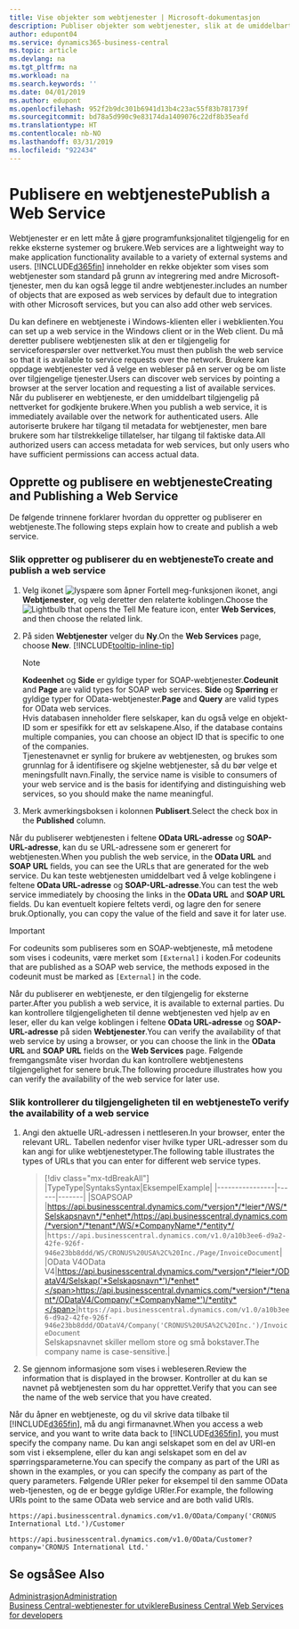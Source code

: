 ```yaml
---
title: Vise objekter som webtjenester | Microsoft-dokumentasjon
description: Publiser objekter som webtjenester, slik at de umiddelbart blir tilgjengelige for Business Central-løsningen din.
author: edupont04
ms.service: dynamics365-business-central
ms.topic: article
ms.devlang: na
ms.tgt_pltfrm: na
ms.workload: na
ms.search.keywords: ''
ms.date: 04/01/2019
ms.author: edupont
ms.openlocfilehash: 952f2b9dc301b6941d13b4c23ac55f83b781739f
ms.sourcegitcommit: bd78a5d990c9e83174da1409076c22df8b35eafd
ms.translationtype: HT
ms.contentlocale: nb-NO
ms.lasthandoff: 03/31/2019
ms.locfileid: "922434"
---
```

# <a name="publish-a-web-service"></a><span data-ttu-id="0e59c-103">Publisere en webtjeneste</span><span class="sxs-lookup"><span data-stu-id="0e59c-103">Publish a Web Service</span></span>

<span data-ttu-id="0e59c-104">Webtjenester er en lett måte å gjøre programfunksjonalitet tilgjengelig for en rekke eksterne systemer og brukere.</span><span class="sxs-lookup"><span data-stu-id="0e59c-104">Web services are a lightweight way to make application functionality available to a variety of external systems and users.</span></span> [!INCLUDE[d365fin](includes/d365fin_md.md)] <span data-ttu-id="0e59c-105">inneholder en rekke objekter som vises som webtjenester som standard på grunn av integrering med andre Microsoft-tjenester, men du kan også legge til andre webtjenester.</span><span class="sxs-lookup"><span data-stu-id="0e59c-105">includes an number of objects that are exposed as web services by default due to integration with other Microsoft services, but you can also add other web services.</span></span>  

<span data-ttu-id="0e59c-106">Du kan definere en webtjeneste i Windows-klienten eller i webklienten.</span><span class="sxs-lookup"><span data-stu-id="0e59c-106">You can set up a web service in the Windows client or in the Web client.</span></span> <span data-ttu-id="0e59c-107">Du må deretter publisere webtjenesten slik at den er tilgjengelig for serviceforespørsler over nettverket.</span><span class="sxs-lookup"><span data-stu-id="0e59c-107">You must then publish the web service so that it is available to service requests over the network.</span></span> <span data-ttu-id="0e59c-108">Brukere kan oppdage webtjenester ved å velge en webleser på en server og be om liste over tilgjengelige tjenester.</span><span class="sxs-lookup"><span data-stu-id="0e59c-108">Users can discover web services by pointing a browser at the server location and requesting a list of available services.</span></span> <span data-ttu-id="0e59c-109">Når du publiserer en webtjeneste, er den umiddelbart tilgjengelig på nettverket for godkjente brukere.</span><span class="sxs-lookup"><span data-stu-id="0e59c-109">When you publish a web service, it is immediately available over the network for authenticated users.</span></span> <span data-ttu-id="0e59c-110">Alle autoriserte brukere har tilgang til metadata for webtjenester, men bare brukere som har tilstrekkelige tillatelser, har tilgang til faktiske data.</span><span class="sxs-lookup"><span data-stu-id="0e59c-110">All authorized users can access metadata for web services, but only users who have sufficient permissions can access actual data.</span></span>

## <a name="creating-and-publishing-a-web-service"></a><span data-ttu-id="0e59c-111">Opprette og publisere en webtjeneste</span><span class="sxs-lookup"><span data-stu-id="0e59c-111">Creating and Publishing a Web Service</span></span>  
<span data-ttu-id="0e59c-112">De følgende trinnene forklarer hvordan du oppretter og publiserer en webtjeneste.</span><span class="sxs-lookup"><span data-stu-id="0e59c-112">The following steps explain how to create and publish a web service.</span></span>  

### <a name="to-create-and-publish-a-web-service"></a><span data-ttu-id="0e59c-113">Slik oppretter og publiserer du en webtjeneste</span><span class="sxs-lookup"><span data-stu-id="0e59c-113">To create and publish a web service</span></span>  

1. <span data-ttu-id="0e59c-114">Velg ikonet ![lyspære som åpner Fortell meg-funksjonen](media/ui-search/search_small.png "Fortell hva du vil gjøre") ikonet, angi **Webtjenester**, og velg deretter den relaterte koblingen.</span><span class="sxs-lookup"><span data-stu-id="0e59c-114">Choose the ![Lightbulb that opens the Tell Me feature](media/ui-search/search_small.png "Tell me what you want to do") icon, enter **Web Services**, and then choose the related link.</span></span>  
2. <span data-ttu-id="0e59c-115">På siden **Webtjenester** velger du **Ny**.</span><span class="sxs-lookup"><span data-stu-id="0e59c-115">On the **Web Services** page, choose **New**.</span></span> [!INCLUDE[tooltip-inline-tip](includes/tooltip-inline-tip_md.md)]  

    > [!NOTE]  
    > <span data-ttu-id="0e59c-116">**Kodeenhet** og **Side** er gyldige typer for SOAP-webtjenester.</span><span class="sxs-lookup"><span data-stu-id="0e59c-116">**Codeunit** and **Page** are valid types for SOAP web services.</span></span> <span data-ttu-id="0e59c-117">**Side** og **Spørring** er gyldige typer for OData-webtjenester.</span><span class="sxs-lookup"><span data-stu-id="0e59c-117">**Page** and **Query** are valid types for OData web services.</span></span>  
    > <span data-ttu-id="0e59c-118">Hvis databasen inneholder flere selskaper, kan du også velge en objekt-ID som er spesifikk for ett av selskapene.</span><span class="sxs-lookup"><span data-stu-id="0e59c-118">Also, if the database contains multiple companies, you can choose an object ID that is specific to one of the companies.</span></span>  
    > <span data-ttu-id="0e59c-119">Tjenestenavnet er synlig for brukere av webtjenesten, og brukes som grunnlag for å identifisere og skjelne webtjenester, så du bør velge et meningsfullt navn.</span><span class="sxs-lookup"><span data-stu-id="0e59c-119">Finally, the service name is visible to consumers of your web service and is the basis for identifying and distinguishing web services, so you should make the name meaningful.</span></span>

3. <span data-ttu-id="0e59c-120">Merk avmerkingsboksen i kolonnen **Publisert**.</span><span class="sxs-lookup"><span data-stu-id="0e59c-120">Select the check box in the **Published** column.</span></span>  

<span data-ttu-id="0e59c-121">Når du publiserer webtjenesten i feltene **OData URL-adresse** og **SOAP-URL-adresse**, kan du se URL-adressene som er generert for webtjenesten.</span><span class="sxs-lookup"><span data-stu-id="0e59c-121">When you publish the web service, in the **OData URL** and **SOAP URL** fields, you can see the URLs that are generated for the web service.</span></span> <span data-ttu-id="0e59c-122">Du kan teste webtjenesten umiddelbart ved å velge koblingene i feltene **OData URL-adresse** og **SOAP-URL-adresse**.</span><span class="sxs-lookup"><span data-stu-id="0e59c-122">You can test the web service immediately by choosing the links in the **OData URL** and **SOAP URL** fields.</span></span> <span data-ttu-id="0e59c-123">Du kan eventuelt kopiere feltets verdi, og lagre den for senere bruk.</span><span class="sxs-lookup"><span data-stu-id="0e59c-123">Optionally, you can copy the value of the field and save it for later use.</span></span>  

> [!IMPORTANT]
> <span data-ttu-id="0e59c-124">For codeunits som publiseres som en SOAP-webtjeneste, må metodene som vises i codeunits, være merket som `[External]` i koden.</span><span class="sxs-lookup"><span data-stu-id="0e59c-124">For codeunits that are published as a SOAP web service, the methods exposed in the codeunit must be marked as `[External]` in the code.</span></span>

<span data-ttu-id="0e59c-125">Når du publiserer en webtjeneste, er den tilgjengelig for eksterne parter.</span><span class="sxs-lookup"><span data-stu-id="0e59c-125">After you publish a web service, it is available to external parties.</span></span> <span data-ttu-id="0e59c-126">Du kan kontrollere tilgjengeligheten til denne webtjenesten ved hjelp av en leser, eller du kan velge koblingen i feltene **OData URL-adresse** og **SOAP-URL-adresse** på siden **Webtjenester**.</span><span class="sxs-lookup"><span data-stu-id="0e59c-126">You can verify the availability of that web service by using a browser, or you can choose the link in the **OData URL** and **SOAP URL** fields on the **Web Services** page.</span></span> <span data-ttu-id="0e59c-127">Følgende fremgangsmåte viser hvordan du kan kontrollere webtjenestens tilgjengelighet for senere bruk.</span><span class="sxs-lookup"><span data-stu-id="0e59c-127">The following procedure illustrates how you can verify the availability of the web service for later use.</span></span>  

### <a name="to-verify-the-availability-of-a-web-service"></a><span data-ttu-id="0e59c-128">Slik kontrollerer du tilgjengeligheten til en webtjeneste</span><span class="sxs-lookup"><span data-stu-id="0e59c-128">To verify the availability of a web service</span></span>  

1. <span data-ttu-id="0e59c-129">Angi den aktuelle URL-adressen i nettleseren.</span><span class="sxs-lookup"><span data-stu-id="0e59c-129">In your browser, enter the relevant URL.</span></span> <span data-ttu-id="0e59c-130">Tabellen nedenfor viser hvilke typer URL-adresser som du kan angi for ulike webtjenestetyper.</span><span class="sxs-lookup"><span data-stu-id="0e59c-130">The following table illustrates the types of URLs that you can enter for different web service types.</span></span>  

    > [!div class="mx-tdBreakAll"]
    > |<span data-ttu-id="0e59c-131">Type</span><span class="sxs-lookup"><span data-stu-id="0e59c-131">Type</span></span>|<span data-ttu-id="0e59c-132">Syntaks</span><span class="sxs-lookup"><span data-stu-id="0e59c-132">Syntax</span></span>|<span data-ttu-id="0e59c-133">Eksempel</span><span class="sxs-lookup"><span data-stu-id="0e59c-133">Example</span></span>|
    > |----------------|------|-------|
    > |<span data-ttu-id="0e59c-134">SOAP</span><span class="sxs-lookup"><span data-stu-id="0e59c-134">SOAP</span></span> |<span data-ttu-id="0e59c-135">https://api.businesscentral.dynamics.com/*versjon*/*leier*/WS/*Selskapsnavn*/*enhet*/</span><span class="sxs-lookup"><span data-stu-id="0e59c-135">https://api.businesscentral.dynamics.com/*version*/*tenant*/WS/*CompanyName*/*entity*/</span></span> |`https://api.businesscentral.dynamics.com/v1.0/a10b3ee6-d9a2-42fe-926f-946e23bb8ddd/WS/CRONUS%20USA%2C%20Inc./Page/InvoiceDocument`|
    > |<span data-ttu-id="0e59c-136">OData V4</span><span class="sxs-lookup"><span data-stu-id="0e59c-136">OData V4</span></span>|<span data-ttu-id="0e59c-137">https://api.businesscentral.dynamics.com/*versjon*/*leier*/ODataV4/Selskap('*Selskapsnavn*')/*enhet*</span><span class="sxs-lookup"><span data-stu-id="0e59c-137">https://api.businesscentral.dynamics.com/*version*/*tenant*/ODataV4/Company('*CompanyName*')/*entity*</span></span>|`https://api.businesscentral.dynamics.com/v1.0/a10b3ee6-d9a2-42fe-926f-946e23bb8ddd/ODataV4/Company('CRONUS%20USA%2C%20Inc.')/InvoiceDocument`<br/>    <span data-ttu-id="0e59c-138">Selskapsnavnet skiller mellom store og små bokstaver.</span><span class="sxs-lookup"><span data-stu-id="0e59c-138">The company name is case-sensitive.</span></span>|

2. <span data-ttu-id="0e59c-139">Se gjennom informasjone som vises i webleseren.</span><span class="sxs-lookup"><span data-stu-id="0e59c-139">Review the information that is displayed in the browser.</span></span> <span data-ttu-id="0e59c-140">Kontroller at du kan se navnet på webtjenesten som du har opprettet.</span><span class="sxs-lookup"><span data-stu-id="0e59c-140">Verify that you can see the name of the web service that you have created.</span></span>  

<span data-ttu-id="0e59c-141">Når du åpner en webtjeneste, og du vil skrive data tilbake til [!INCLUDE[d365fin](includes/d365fin_md.md)], må du angi firmanavnet.</span><span class="sxs-lookup"><span data-stu-id="0e59c-141">When you access a web service, and you want to write data back to [!INCLUDE[d365fin](includes/d365fin_md.md)], you must specify the company name.</span></span> <span data-ttu-id="0e59c-142">Du kan angi selskapet som en del av URI-en som vist i eksemplene, eller du kan angi selskapet som en del av spørringsparameterne.</span><span class="sxs-lookup"><span data-stu-id="0e59c-142">You can specify the company as part of the URI as shown in the examples, or you can specify the company as part of the query parameters.</span></span> <span data-ttu-id="0e59c-143">Følgende URIer peker for eksempel til den samme OData web-tjenesten, og de er begge gyldige URIer.</span><span class="sxs-lookup"><span data-stu-id="0e59c-143">For example, the following URIs point to the same OData web service and are both valid URIs.</span></span>  

```
https://api.businesscentral.dynamics.com/v1.0/OData/Company('CRONUS International Ltd.')/Customer  
```

```
https://api.businesscentral.dynamics.com/v1.0/OData/Customer?company='CRONUS International Ltd.'  
```

## <a name="see-also"></a><span data-ttu-id="0e59c-144">Se også</span><span class="sxs-lookup"><span data-stu-id="0e59c-144">See Also</span></span>

[<span data-ttu-id="0e59c-145">Administrasjon</span><span class="sxs-lookup"><span data-stu-id="0e59c-145">Administration</span></span>](admin-setup-and-administration.md)  
[<span data-ttu-id="0e59c-146">Business Central-webtjenester for utviklere</span><span class="sxs-lookup"><span data-stu-id="0e59c-146">Business Central Web Services for developers</span></span>](/dynamics365/business-central/dev-itpro/webservices/web-services)  
